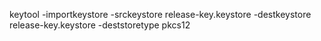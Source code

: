 keytool -importkeystore -srckeystore release-key.keystore -destkeystore release-key.keystore -deststoretype pkcs12
